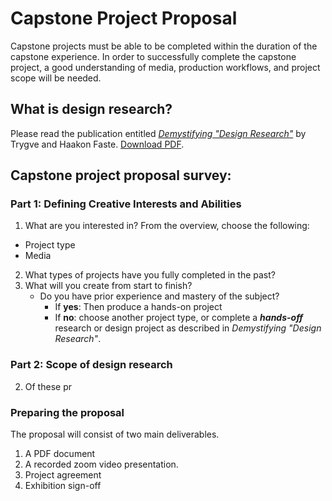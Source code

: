 # Capstone Project Proposal

Capstone projects must be able to be completed within the duration of the capstone experience. In order to successfully complete the capstone project, a good understanding of media, production workflows, and project scope will be needed.

## What is design research?

Please read the publication entitled _[Demystifying "Design Research"](https://www.semanticscholar.org/paper/DEMYSTIFYING-%E2%80%9C-DESIGN-RESEARCH-%E2%80%9D-%3A-DESIGN-IS-NOT-%2C-Faste-Faste/69615f9130a93c129fa2f3acbb8ff2f145b49660)_ by Trygve and Haakon Faste. [Download PDF](/assets/Faste.pdf).

## Capstone project proposal survey:

### Part 1: Defining Creative Interests and Abilities

1. What are you interested in? From the overview, choose the following:
  - Project type
  - Media
2. What types of projects have you fully completed in the past?
3. What will you create from start to finish?
   * Do you have prior experience and mastery of the subject?
     * If **yes**: Then produce a hands-on project 
     * If **no**: choose another project type, or complete a **_hands-off_** research or design project as described in  _Demystifying "Design Research"_.

### Part 2: Scope of design research


2. Of these pr

### Preparing the proposal

The proposal will consist of two main deliverables. 

1. A PDF document
2. A recorded zoom video presentation.
3. Project agreement
4. Exhibition sign-off



